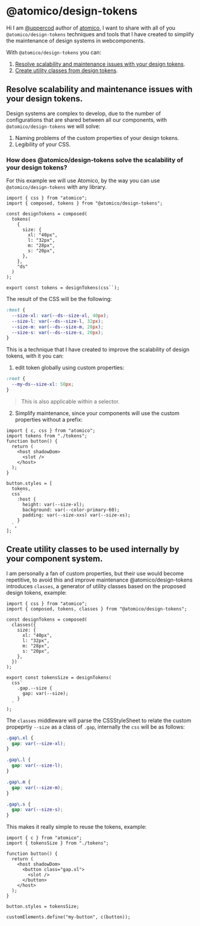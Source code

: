 # @atomico/design-tokens

Hi I am [@uppercod](https://twitter.com/uppercod) author of [atomico](http://github.com/atomicojs/atomico), I want to share with all of you `@atomico/design-tokens` techniques and tools that I have created to simplify the maintenance of design systems in webcomponents.

With `@atomico/design-tokens` you can:

1. [Resolve scalability and maintenance issues with your design tokens](#resolve-scalability-and-maintenance-issues-with-your-design-tokens).
2. [Create utility classes from design tokens](#create-utility-classes-to-be-used-internally-by-your-component-system).

## Resolve scalability and maintenance issues with your design tokens.

Design systems are complex to develop, due to the number of configurations that are shared between all our components, with `@atomico/design-tokens` we will solve:

1. Naming problems of the custom properties of your design tokens.
2. Legibility of your CSS.

### How does @atomico/design-tokens solve the scalability of your design tokens?

For this example we will use Atomico, by the way you can use `@atomico/design-tokens` with any library.

```tsx
import { css } from "atomico";
import { composed, tokens } from "@atomico/design-tokens";

const designTokens = composed(
  tokens(
    {
      size: {
        xl: "40px",
        l: "32px",
        m: "28px",
        s: "20px",
      },
    },
    "ds"
  )
);

export const tokens = designTokens(css``);
```

The result of the CSS will be the following:

```css
:host {
  --size-xl: var(--ds--size-xl, 40px);
  --size-l: var(--ds--size-l, 32px);
  --size-m: var(--ds--size-m, 28px);
  --size-s: var(--ds--size-s, 20px);
}
```

This is a technique that I have created to improve the scalability of design tokens, with it you can:

1. edit token globally using custom properties:

```css
:root {
  --my-ds--size-xl: 50px;
}
```

> This is also applicable within a selector.

2. Simplify maintenance, since your components will use the custom properties without a prefix:

```tsx
import { c, css } from "atomico";
import tokens from "./tokens";
function button() {
  return (
    <host shadowDom>
      <slot />
    </host>
  );
}

button.styles = [
  tokens,
  css`
    :host {
      height: var(--size-xl);
      background: var(--color-primary-60);
      padding: var(--size-xxs) var(--size-xs);
    }
  `,
];
```

## Create utility classes to be used internally by your component system.

I am personally a fan of custom properties, but their use would become repetitive, to avoid this and improve maintenance @atomico/design-tokens introduces `classes`, a generator of utility classes based on the proposed design tokens, example:

```tsx
import { css } from "atomico";
import { composed, tokens, classes } from "@atomico/design-tokens";

const designTokens = composed(
  classes({
    size: {
      xl: "40px",
      l: "32px",
      m: "28px",
      s: "20px",
    },
  })
);

export const tokensSize = designTokens(
  css`
    .gap.--size {
      gap: var(--size);
    }
  `
);
```

The `classes` middleware will parse the CSSStyleSheet to relate the custom propeprtiy `--size` as a class of `.gap`, internally the `css` will be as follows:

```css
.gap\.xl {
  gap: var(--size-xl);
}

.gap\.l {
  gap: var(--size-l);
}

.gap\.m {
  gap: var(--size-m);
}

.gap\.s {
  gap: var(--size-s);
}
```

This makes it really simple to reuse the tokens, example:

```tsx
import { c } from "atomico";
import { tokensSize } from "./tokens";

function button() {
  return (
    <host shadowDom>
      <button class="gap.xl">
        <slot />
      </button>
    </host>
  );
}

button.styles = tokensSize;

customElements.define("my-button", c(button));
```
